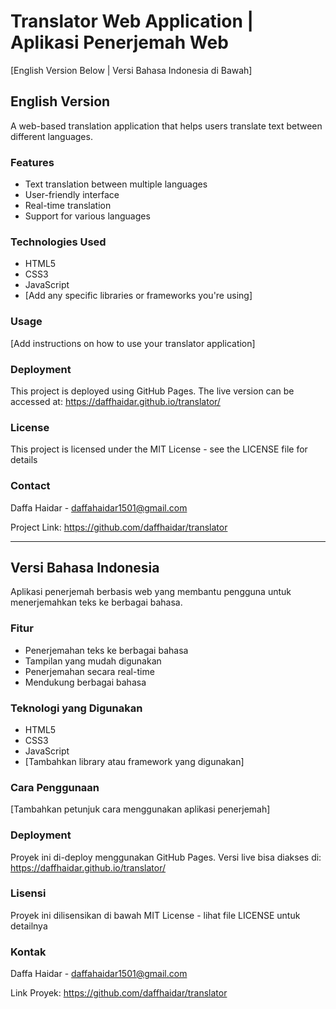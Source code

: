 # Translator Web Application | Aplikasi Penerjemah Web

[English Version Below | Versi Bahasa Indonesia di Bawah]

## English Version

A web-based translation application that helps users translate text between different languages.

### Features

- Text translation between multiple languages
- User-friendly interface
- Real-time translation
- Support for various languages

### Technologies Used

- HTML5
- CSS3
- JavaScript
- [Add any specific libraries or frameworks you're using]

### Usage

[Add instructions on how to use your translator application]

### Deployment

This project is deployed using GitHub Pages. The live version can be accessed at: https://daffhaidar.github.io/translator/

### License

This project is licensed under the MIT License - see the LICENSE file for details

### Contact

Daffa Haidar - daffahaidar1501@gmail.com

Project Link: https://github.com/daffhaidar/translator

---

## Versi Bahasa Indonesia

Aplikasi penerjemah berbasis web yang membantu pengguna untuk menerjemahkan teks ke berbagai bahasa.

### Fitur

- Penerjemahan teks ke berbagai bahasa
- Tampilan yang mudah digunakan
- Penerjemahan secara real-time
- Mendukung berbagai bahasa

### Teknologi yang Digunakan

- HTML5
- CSS3
- JavaScript
- [Tambahkan library atau framework yang digunakan]

### Cara Penggunaan

[Tambahkan petunjuk cara menggunakan aplikasi penerjemah]

### Deployment

Proyek ini di-deploy menggunakan GitHub Pages. Versi live bisa diakses di: https://daffhaidar.github.io/translator/

### Lisensi

Proyek ini dilisensikan di bawah MIT License - lihat file LICENSE untuk detailnya

### Kontak

Daffa Haidar - daffahaidar1501@gmail.com

Link Proyek: https://github.com/daffhaidar/translator 